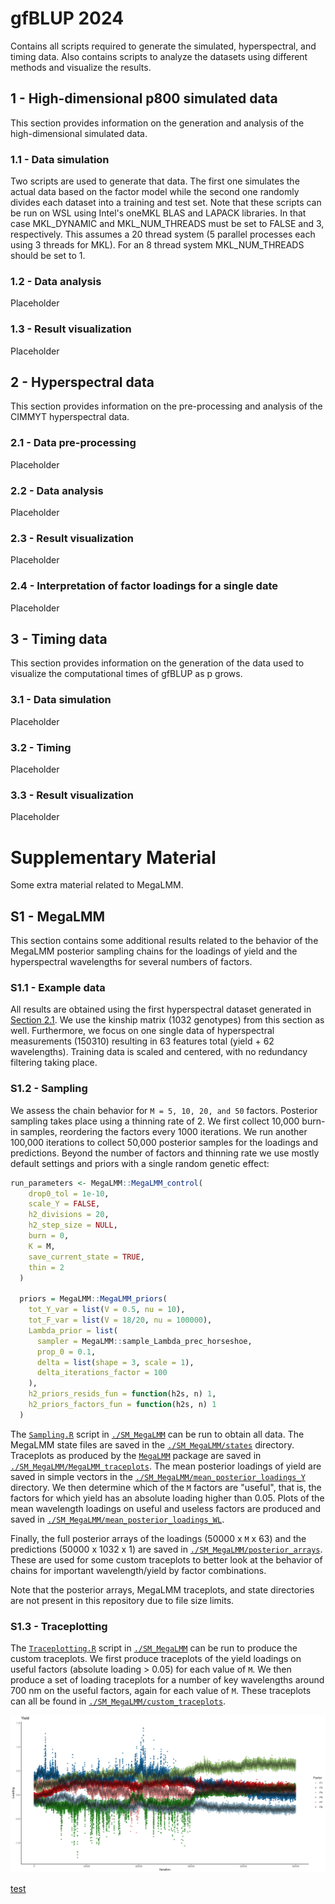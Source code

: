 # gfBLUP 2024

Contains all scripts required to generate the simulated, hyperspectral, and timing data. Also contains scripts to analyze the datasets using different methods and visualize the results.

## 1 - High-dimensional p800 simulated data

This section provides information on the generation and analysis of the high-dimensional simulated data.

### 1.1 - Data simulation

Two scripts are used to generate that data. The first one simulates the actual data based on the factor model while the second one randomly divides each dataset into a training and test set. Note that these scripts can be run on WSL using Intel's oneMKL BLAS and LAPACK libraries. In that case MKL_DYNAMIC and MKL_NUM_THREADS must be set to FALSE and 3, respectively. This assumes a 20 thread system (5 parallel processes each using 3 threads for MKL). For an 8 thread system MKL_NUM_THREADS should be set to 1.

### 1.2 - Data analysis

Placeholder

### 1.3 - Result visualization

Placeholder

## 2 - Hyperspectral data

This section provides information on the pre-processing and analysis of the CIMMYT hyperspectral data.

### 2.1 - Data pre-processing

Placeholder

### 2.2 - Data analysis

Placeholder

### 2.3 - Result visualization

Placeholder

### 2.4 - Interpretation of factor loadings for a single date

Placeholder

## 3 - Timing data

This section provides information on the generation of the data used to visualize the computational times of gfBLUP as p grows.

### 3.1 - Data simulation

Placeholder

### 3.2 - Timing

Placeholder

### 3.3 - Result visualization

Placeholder

# Supplementary Material

Some extra material related to MegaLMM.

## S1 - MegaLMM

This section contains some additional results related to the behavior of the MegaLMM posterior sampling chains for the loadings of yield and the hyperspectral wavelengths for several numbers of factors.

### S1.1 - Example data

All results are obtained using the first hyperspectral dataset generated in [Section 2.1](https://github.com/KillianMelsen/gfBLUP_2024/tree/main?tab=readme-ov-file#21---data-pre-processing). We use the kinship matrix (1032 genotypes) from this section as well. Furthermore, we focus on one single data of hyperspectral measurements (150310) resulting in 63 features total (yield + 62 wavelengths). Training data is scaled and centered, with no redundancy filtering taking place.

### S1.2 - Sampling

We assess the chain behavior for `M = 5, 10, 20, and 50` factors. Posterior sampling takes place using a thinning rate of 2. We first collect 10,000 burn-in samples, reordering the factors every 1000 iterations. We run another 100,000 iterations to collect 50,000 posterior samples for the loadings and predictions. Beyond the number of factors and thinning rate we use mostly default settings and priors with a single random genetic effect:

``` r
run_parameters <- MegaLMM::MegaLMM_control(
    drop0_tol = 1e-10,
    scale_Y = FALSE,
    h2_divisions = 20,
    h2_step_size = NULL,
    burn = 0,
    K = M,
    save_current_state = TRUE,
    thin = 2
  )
  
  priors = MegaLMM::MegaLMM_priors(
    tot_Y_var = list(V = 0.5, nu = 10),
    tot_F_var = list(V = 18/20, nu = 100000),
    Lambda_prior = list(
      sampler = MegaLMM::sample_Lambda_prec_horseshoe,
      prop_0 = 0.1,
      delta = list(shape = 3, scale = 1),
      delta_iterations_factor = 100
    ),
    h2_priors_resids_fun = function(h2s, n) 1,
    h2_priors_factors_fun = function(h2s, n) 1
  )
```

The [`Sampling.R`](https://github.com/KillianMelsen/gfBLUP_2024/blob/main/SM_MegaLMM/Sampling.R) script in [`./SM_MegaLMM`](https://github.com/KillianMelsen/gfBLUP_2024/tree/main/SM_MegaLMM) can be run to obtain all data. The MegaLMM state files are saved in the [`./SM_MegaLMM/states`](https://github.com/KillianMelsen/gfBLUP_2024/tree/main/SM_MegaLMM/states) directory. Traceplots as produced by the [`MegaLMM`](https://doi.org/10.1186/s13059-021-02416-w) package are saved in [`./SM_MegaLMM/MegaLMM_traceplots`](https://github.com/KillianMelsen/gfBLUP_2024/tree/main/SM_MegaLMM/MegaLMM_traceplots). The mean posterior loadings of yield are saved in simple vectors in the [`./SM_MegaLMM/mean_posterior_loadings_Y`](https://github.com/KillianMelsen/gfBLUP_2024/tree/main/SM_MegaLMM/mean_posterior_loadings_Y) directory. We then determine which of the `M` factors are "useful", that is, the factors for which yield has an absolute loading higher than 0.05. Plots of the mean wavelength loadings on useful and useless factors are produced and saved in [`./SM_MegaLMM/mean_posterior_loadings_WL`](https://github.com/KillianMelsen/gfBLUP_2024/tree/main/SM_MegaLMM/mean_posterior_loadings_WL).

Finally, the full posterior arrays of the loadings (50000 x `M` x 63) and the predictions (50000 x 1032 x 1) are saved in [`./SM_MegaLMM/posterior_arrays`](https://github.com/KillianMelsen/gfBLUP_2024/tree/main/SM_MegaLMM/posterior_arrays). These are used for some custom traceplots to better look at the behavior of chains for important wavelength/yield by factor combinations.

Note that the posterior arrays, MegaLMM traceplots, and state directories are not present in this repository due to file size limits.

### S1.3 - Traceplotting

The [`Traceplotting.R`](https://github.com/KillianMelsen/gfBLUP_2024/blob/main/SM_MegaLMM/Traceplotting.R) script in [`./SM_MegaLMM`](https://github.com/KillianMelsen/gfBLUP_2024/tree/main/SM_MegaLMM) can be run to produce the custom traceplots. We first produce traceplots of the yield loadings on useful factors (absolute loading \> 0.05) for each value of `M`. We then produce a set of loading traceplots for a number of key wavelengths around 700 nm on the useful factors, again for each value of `M`. These traceplots can all be found in [`./SM_MegaLMM/custom_traceplots`](https://github.com/KillianMelsen/gfBLUP_2024/tree/main/SM_MegaLMM/custom_traceplots).

![](SM_MegaLMM/custom_traceplots/M50_Y.jpg)

[test](SM_MegaLMM/Sampling.R)
